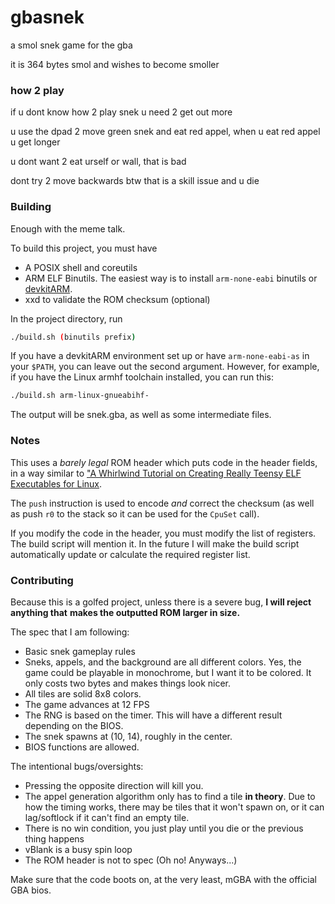 # gbasnek

a smol snek game for the gba

it is 364 bytes smol and wishes to become smoller

### how 2 play

if u dont know how 2 play snek u need 2 get out more

u use the dpad 2 move green snek and eat red appel, when u eat red appel u get longer

u dont want 2 eat urself or wall, that is bad

dont try 2 move backwards btw that is a skill issue and u die

### Building

Enough with the meme talk.

To build this project, you must have
 - A POSIX shell and coreutils
 - ARM ELF Binutils. The easiest way is to install `arm-none-eabi` binutils or [devkitARM](https://devkitpro.org/wiki/Getting_Started).
 - xxd to validate the ROM checksum (optional)

In the project directory, run
```sh
./build.sh (binutils prefix)
```
If you have a devkitARM environment set up or have `arm-none-eabi-as` in your
`$PATH`, you can leave out the second argument. However, for example, if you have the
Linux armhf toolchain installed, you can run this:
```sh
./build.sh arm-linux-gnueabihf-
```

The output will be snek.gba, as well as some intermediate files.

### Notes

This uses a *barely legal* ROM header which puts code in the header fields, in a way similar
to ["A Whirlwind Tutorial on Creating Really Teensy ELF Executables for Linux](https://www.muppetlabs.com/~breadbox/software/tiny/teensy.html).

The `push` instruction is used to encode *and* correct the checksum (as well as push `r0` to
the stack so it can be used for the `CpuSet` call).

If you modify the code in the header, you must modify the list of registers. The build script
will mention it. In the future I will make the build script automatically update or calculate
the required register list.

### Contributing

Because this is a golfed project, unless there is a severe bug, **I will reject anything that**
**makes the outputted ROM larger in size.**

The spec that I am following:
 - Basic snek gameplay rules
 - Sneks, appels, and the background are all different colors. Yes, the game could be playable
   in monochrome, but I want it to be colored. It only costs two bytes and makes things look nicer.
 - All tiles are solid 8x8 colors.
 - The game advances at 12 FPS
 - The RNG is based on the timer. This will have a different result depending on the BIOS.
 - The snek spawns at (10, 14), roughly in the center.
 - BIOS functions are allowed.

The intentional bugs/oversights:
 - Pressing the opposite direction will kill you.
 - The appel generation algorithm only has to find a tile **in theory**. Due to how the timing
   works, there may be tiles that it won't spawn on, or it can lag/softlock if it can't find an
   empty tile.
 - There is no win condition, you just play until you die or the previous thing happens
 - vBlank is a busy spin loop
 - The ROM header is not to spec (Oh no! Anyways...)

Make sure that the code boots on, at the very least, mGBA with the official GBA bios.
